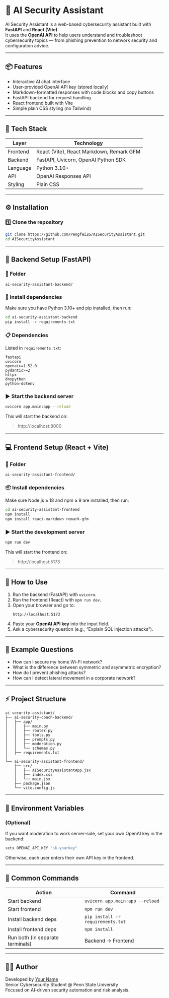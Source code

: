 # 🧠 AI Security Assistant

AI Security Assistant is a web-based cybersecurity assistant built with **FastAPI** and **React (Vite)**.  
It uses the **OpenAI API** to help users understand and troubleshoot cybersecurity topics — from phishing prevention to network security and configuration advice.

---

## 📦 Features

- Interactive AI chat interface
- User-provided OpenAI API key (stored locally)
- Markdown-formatted responses with code blocks and copy buttons
- FastAPI backend for request handling
- React frontend built with Vite
- Simple plain CSS styling (no Tailwind)

---

## 🧰 Tech Stack

| Layer | Technology |
|--------|-------------|
| Frontend | React (Vite), React Markdown, Remark GFM |
| Backend | FastAPI, Uvicorn, OpenAI Python SDK |
| Language | Python 3.10+ |
| API | OpenAI Responses API |
| Styling | Plain CSS |

---

## ⚙️ Installation

### 1️⃣ Clone the repository

```bash
git clone https://github.com/PengfeiZG/AISecurityAssistant.git
cd AISecurityAssistant
```

---

## 🧩 Backend Setup (FastAPI)

### 📁 Folder
```
ai-security-assistant-backend/
```

### 🐍 Install dependencies
Make sure you have Python 3.10+ and pip installed, then run:

```bash
cd ai-security-assistant-backend
pip install -r requirements.txt
```

### 📋 Dependencies
Listed in `requirements.txt`:

```
fastapi
uvicorn
openai>=1.52.0
pydantic>=2
httpx
dnspython
python-dotenv
```

### ▶️ Start the backend server
```bash
uvicorn app.main:app --reload
```

This will start the backend on:
> http://localhost:8000

---

## 💻 Frontend Setup (React + Vite)

### 📁 Folder
```
ai-security-assistant-frontend/
```

### 📦 Install dependencies
Make sure Node.js ≥ 18 and npm ≥ 9 are installed, then run:

```bash
cd ai-security-assistant-frontend
npm install
npm install react-markdown remark-gfm
```

### ▶️ Start the development server
```bash
npm run dev
```

This will start the frontend on:
> http://localhost:5173

---

## 🚀 How to Use

1. Run the backend (FastAPI) with `uvicorn`.
2. Run the frontend (React) with `npm run dev`.
3. Open your browser and go to:
   ```
   http://localhost:5173
   ```
4. Paste your **OpenAI API key** into the input field.
5. Ask a cybersecurity question (e.g., “Explain SQL injection attacks”).

---

## 🧠 Example Questions

- How can I secure my home Wi-Fi network?  
- What is the difference between symmetric and asymmetric encryption?  
- How do I prevent phishing attacks?  
- How can I detect lateral movement in a corporate network?

---

## ⚡ Project Structure

```
ai-security-assistant/
├── ai-security-coach-backend/
│   ├── app/
│   │   ├── main.py
│   │   ├── router.py
│   │   ├── tools.py
│   │   ├── prompts.py
│   │   ├── moderation.py
│   │   └── schemas.py
│   ├── requirements.txt
│
└── ai-security-assistant-frontend/
    ├── src/
    │   ├── AISecurityAssistantApp.jsx
    │   ├── index.css
    │   └── main.jsx
    ├── package.json
    └── vite.config.js
```

---

## 🔑 Environment Variables

### (Optional)
If you want moderation to work server-side, set your own OpenAI key in the backend:

```bash
setx OPENAI_API_KEY "sk-yourkey"
```

Otherwise, each user enters their own API key in the frontend.

---

## 🧩 Common Commands

| Action | Command |
|--------|----------|
| Start backend | `uvicorn app.main:app --reload` |
| Start frontend | `npm run dev` |
| Install backend deps | `pip install -r requirements.txt` |
| Install frontend deps | `npm install` |
| Run both (in separate terminals) | Backend → Frontend |


---

## 🧑‍💻 Author

Developed by [Your Name](https://github.com/PengfeiZG)  
Senior Cybersecurity Student @ Penn State University  
Focused on AI-driven security automation and risk analysis.

